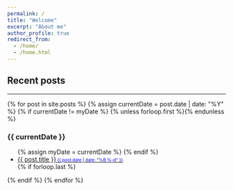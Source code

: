 ```yaml
---
permalink: /
title: "Welcome"
excerpt: "About me"
author_profile: true
redirect_from: 
  - /home/
  - /home.html
---
```


<!--- just ![Editing a markdown file for a talk](/images/denali.jpg ) ---> 
<!-- 
## Powershell Blog Posts
[search-gpo](/posts/2021/05/search-gpo/)
## Azure Blog Posts
## General IT 
[gpresult-remote](/posts/2021/05/gpresult-remote/)
 ---> 
 ## Recent posts
---

<section class="archive-post-list">
   {% for post in site.posts %}
       {% assign currentDate = post.date | date: "%Y" %}
       {% if currentDate != myDate %}
           {% unless forloop.first %}</ul>{% endunless %}
            <h3> {{ currentDate }} </h3>
           <ul>
           {% assign myDate = currentDate %}
       {% endif %}
       <li><a href="{{ post.url }}">{{ post.title }}<span style="color:blue;font-size:10px"> {{ post.date | date: "%B %-d" }}</span></a></li>
       {% if forloop.last %}</ul>{% endif %}
   {% endfor %}
</section>

